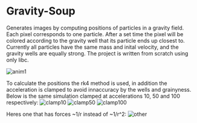 # Gravity-Soup
Generates images by computing positions of particles in a gravity field. Each pixel corresponds to one particle. After a set time the pixel will be colored according to the gravity well that its particle ends up closest to. Currently all particles have the same mass and inital velocity, and the gravity wells are equally strong. The project is written from scratch using only libc.

![anim1](https://github.com/OlavKvalbein/Gravity-Soup/assets/149806181/be533ce4-f359-48d4-9a10-5cd13453f8e9)

To calculate the positions the rk4 method is used, in addition the acceleration is clamped to avoid innaccuracy by the wells and grainyness. Below is the same simulation clamped at accelerations 10, 50 and 100 respectively:
![clamp10](https://github.com/OlavKvalbein/Gravity-Soup/assets/149806181/b954f839-2220-409d-9c5c-8779e04abeae)
![clamp50](https://github.com/OlavKvalbein/Gravity-Soup/assets/149806181/92a12879-8dcf-4e68-915b-9f5d7f6d6e34)
![clamp100](https://github.com/OlavKvalbein/Gravity-Soup/assets/149806181/0aca366c-0ea5-4dc4-bc9d-cc9d0555ba08)

Heres one that has forces ~1/r instead of ~1/r^2:
![other](https://github.com/OlavKvalbein/Gravity-Soup/assets/149806181/7faeca34-8fdb-4b4f-bc40-e2a95776d800)
